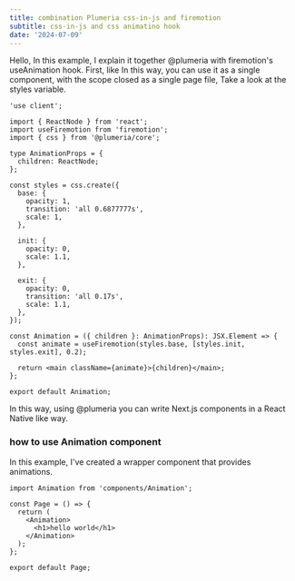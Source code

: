 ```yaml
---
title: combination Plumeria css-in-js and firemotion
subtitle: css-in-js and css animatino hook
date: '2024-07-09'
---
```


Hello, In this example, I explain it together @plumeria with firemotion's useAnimation hook.
First, like In this way, you can use it as a single component, with the scope closed as a single page file, Take a look at the styles variable.

```tsx title="Animation.tsx"
'use client';

import { ReactNode } from 'react';
import useFiremotion from 'firemotion';
import { css } from '@plumeria/core';

type AnimationProps = {
  children: ReactNode;
};

const styles = css.create({
  base: {
    opacity: 1,
    transition: 'all 0.6877777s',
    scale: 1,
  },

  init: {
    opacity: 0,
    scale: 1.1,
  },

  exit: {
    opacity: 0,
    transition: 'all 0.17s',
    scale: 1.1,
  },
});

const Animation = ({ children }: AnimationProps): JSX.Element => {
  const animate = useFiremotion(styles.base, [styles.init, styles.exit], 0.2);

  return <main className={animate}>{children}</main>;
};

export default Animation;
```

In this way, using @plumeria you can write Next.js components in a React Native like way.

### how to use Animation component

In this example, I've created a wrapper component that provides animations.

```tsx
import Animation from 'components/Animation';

const Page = () => {
  return (
    <Animation>
      <h1>hello world</h1>
    </Animation>
  );
};

export default Page;
```
